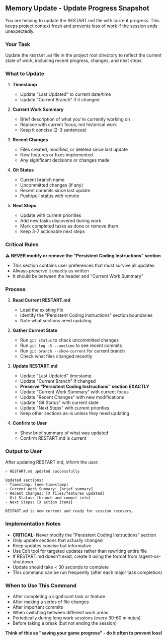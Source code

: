 ## Memory Update - Update Progress Snapshot

You are helping to update the RESTART.md file with current progress. This keeps project context fresh and prevents loss of work if the session ends unexpectedly.

### Your Task

Update the `RESTART.md` file in the project root directory to reflect the current state of work, including recent progress, changes, and next steps.

### What to Update

1. **Timestamp**
   - Update "Last Updated" to current date/time
   - Update "Current Branch" if it changed

2. **Current Work Summary**
   - Brief description of what you're currently working on
   - Replace with current focus, not historical work
   - Keep it concise (2-3 sentences)

3. **Recent Changes**
   - Files created, modified, or deleted since last update
   - New features or fixes implemented
   - Any significant decisions or changes made

4. **Git Status**
   - Current branch name
   - Uncommitted changes (if any)
   - Recent commits since last update
   - Push/pull status with remote

5. **Next Steps**
   - Update with current priorities
   - Add new tasks discovered during work
   - Mark completed tasks as done or remove them
   - Keep 3-7 actionable next steps

### Critical Rules

**⚠️ NEVER modify or remove the "Persistent Coding Instructions" section**
- This section contains user preferences that must survive all updates
- Always preserve it exactly as written
- It should be between the header and "Current Work Summary"

### Process

1. **Read Current RESTART.md**
   - Load the existing file
   - Identify the "Persistent Coding Instructions" section boundaries
   - Note what sections need updating

2. **Gather Current State**
   - Run `git status` to check uncommitted changes
   - Run `git log -5 --oneline` to see recent commits
   - Run `git branch --show-current` for current branch
   - Check what files changed recently

3. **Update RESTART.md**
   - Update "Last Updated" timestamp
   - Update "Current Branch" if changed
   - **Preserve "Persistent Coding Instructions" section EXACTLY**
   - Update "Current Work Summary" with current focus
   - Update "Recent Changes" with new modifications
   - Update "Git Status" with current state
   - Update "Next Steps" with current priorities
   - Keep other sections as-is unless they need updating

4. **Confirm to User**
   - Show brief summary of what was updated
   - Confirm RESTART.md is current

### Output to User

After updating RESTART.md, inform the user:

```
✓ RESTART.md updated successfully

Updated sections:
- Timestamp: [new timestamp]
- Current Work Summary: [brief summary]
- Recent Changes: [X files/features updated]
- Git Status: [branch and commit info]
- Next Steps: [X action items]

RESTART.md is now current and ready for session recovery.
```

### Implementation Notes

- **CRITICAL:** Never modify the "Persistent Coding Instructions" section
- Only update sections that actually changed
- Keep updates concise but informative
- Use Edit tool for targeted updates rather than rewriting entire file
- If RESTART.md doesn't exist, create it using the format from /agent-os-shutdown
- Update should take < 30 seconds to complete
- This command can be run frequently (after each major task completion)

### When to Use This Command

- After completing a significant task or feature
- After making a series of file changes
- After important commits
- When switching between different work areas
- Periodically during long work sessions (every 30-60 minutes)
- Before taking a break (but not ending the session)

**Think of this as "saving your game progress" - do it often to prevent loss!**
